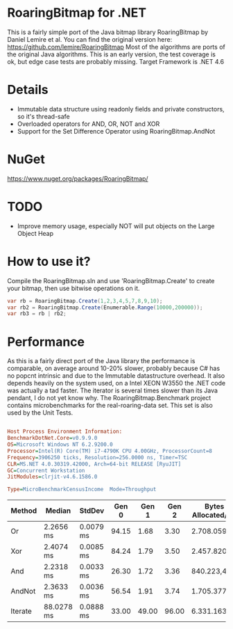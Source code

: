 # RoaringBitmap for .NET
This is a fairly simple port of the Java bitmap library RoaringBitmap by Daniel Lemire et al.
You can find the original version here: https://github.com/lemire/RoaringBitmap
Most of the algorithms are ports of the original Java algorithms.
This is an early version, the test coverage is ok, but edge case tests are probably missing.
Target Framework is .NET 4.6

# Details
* Immutable data structure using readonly fields and private constructors, so it's thread-safe
* Overloaded operators for AND, OR, NOT and XOR
* Support for the Set Difference Operator using RoaringBitmap.AndNot

# NuGet
https://www.nuget.org/packages/RoaringBitmap/

# TODO
* Improve memory usage, especially NOT will put objects on the Large Object Heap

# How to use it?
Compile the RoaringBitmap.sln and use 'RoaringBitmap.Create' to create your bitmap, then use bitwise operations on it.
```csharp
var rb = RoaringBitmap.Create(1,2,3,4,5,7,8,9,10);
var rb2 = RoaringBitmap.Create(Enumerable.Range(10000,200000));
var rb3 = rb | rb2;
```

# Performance
As this is a fairly direct port of the Java library the performance is comparable, on average around 10-20% slower, probably because C# has no popcnt intrinsic and due to the Immutable datastructure overhead.
It also depends heavily on the system used, on a Intel XEON W3550 the .NET code was actually a tad faster.
The iterator is several times slower than its Java pendant, I do not yet know why.
The RoaringBitmap.Benchmark project contains microbenchmarks for the real-roaring-data set. This set is also used by the Unit Tests.


```ini

Host Process Environment Information:
BenchmarkDotNet.Core=v0.9.9.0
OS=Microsoft Windows NT 6.2.9200.0
Processor=Intel(R) Core(TM) i7-4790K CPU 4.00GHz, ProcessorCount=8
Frequency=3906250 ticks, Resolution=256.0000 ns, Timer=TSC
CLR=MS.NET 4.0.30319.42000, Arch=64-bit RELEASE [RyuJIT]
GC=Concurrent Workstation
JitModules=clrjit-v4.6.1586.0

Type=MicroBenchmarkCensusIncome  Mode=Throughput  

```
  Method |     Median |    StdDev | Gen 0 | Gen 1 | Gen 2 | Bytes Allocated/Op |
-------- |----------- |---------- |------ |------ |------ |------------------- |
      Or |  2.2656 ms | 0.0079 ms | 94.15 |  1.68 |  3.30 |       2.708.059,64 |
     Xor |  2.4074 ms | 0.0085 ms | 84.24 |  1.79 |  3.50 |       2.457.820,69 |
     And |  2.2318 ms | 0.0033 ms | 26.30 |  1.72 |  3.36 |         840.223,48 |
  AndNot |  2.3633 ms | 0.0036 ms | 56.54 |  1.91 |  3.74 |       1.705.377,83 |
 Iterate | 88.0278 ms | 0.0888 ms | 33.00 | 49.00 | 96.00 |       6.331.163,29 |

